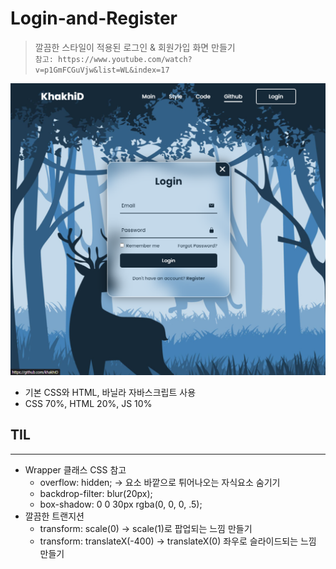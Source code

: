 # Login-and-Register
> 깔끔한 스타일이 적용된 로그인 & 회원가입 화면 만들기   
> `참고: https://www.youtube.com/watch?v=p1GmFCGuVjw&list=WL&index=17`

![mainImage](./complete.png)
* 기본 CSS와 HTML, 바닐라 자바스크립트 사용
* CSS 70%, HTML 20%, JS 10%


## TIL
- - -
* Wrapper 클래스 CSS 참고
  * overflow: hidden; -> 요소 바깥으로 튀어나오는 자식요소 숨기기
  * backdrop-filter: blur(20px);
  * box-shadow: 0 0 30px rgba(0, 0, 0, .5);
* 깔끔한 트랜지션
  * transform: scale(0) -> scale(1)로 팝업되는 느낌 만들기
  * transform: translateX(-400) -> translateX(0) 좌우로 슬라이드되는 느낌 만들기
